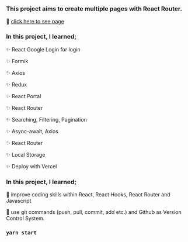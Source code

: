 ### This project aims to create multiple pages with React Router.


🎯 [click here to see page](casestudy-frontend.netlify.app/)
### In this project, I learned;

✨ React Google Login for login

✨ Formik

✨ Axios

✨ Redux

✨ React Portal

✨ React Router

✨ Searching, Filtering, Pagination

✨ Async-await, Axios

✨ React Router

✨ Local Storage

✨ Deploy with Vercel

### In this project, I learned;

🎯 improve coding skills within React, React Hooks, React Router and Javascript

🎯 use git commands (push, pull, commit, add etc.) and Github as Version Control System.

### `yarn start`


